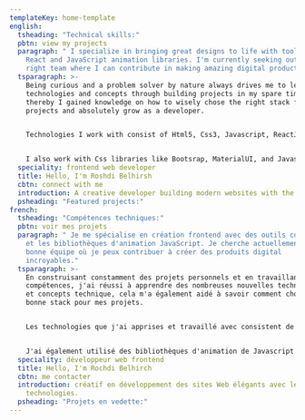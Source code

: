 ```yaml
---
templateKey: home-template
english:
  tsheading: "Technical skills:"
  pbtn: view my projects
  paragraph: " I specialize in bringing great designs to life with tools like
    React and JavaScript animation libraries. I'm currently seeking out the
    right team where I can contribute in making amazing digital products."
  tsparagraph: >-
    Being curious and a problem solver by nature always drives me to learn new
    technologies and concepts through building projects in my spare time,
    thereby I gained knowledge on how to wisely chose the right stack for my
    projects and absolutely grow as a developer.


    Technologies I work with consist of Html5, Css3, Javascript, ReactJs, NodeJs, GatsbyJs, Graphql, Redux, Firebase, Npm, Sass , Gulp, Git and Github.


    I also work with Css libraries like Bootsrap, MaterialUI, and Javascript animation libraries like Pose, Scrollmagic, and Gsap.
  speciality: frontend web developer
  title: Hello, I'm Roshdi Belhirsh
  cbtn: connect with me
  introduction: A creative developer building modern websites with the latest technologies.
  psheading: "Featured projects:"
french:
  tsheading: "Compétences techniques:"
  pbtn: voir mes projets
  paragraph: " Je me spécialise en création frontend avec des outils comme React
    et les bibliothèques d'animation JavaScript. Je cherche actuellement la
    bonne équipe où je peux contribuer à créer des produits digital
    incroyables."
  tsparagraph: >-
    En construisant constamment des projets personnels et en travaillant sur mes
    compétences, j'ai réussi à apprendre des nombreuses nouvelles technologies
    et concepts technique, cela m'a également aidé à savoir comment choisir la
    bonne stack pour mes projets.


    Les technologies que j'ai apprises et travaillé avec consistent de Html5, Css3, Javascript, ReactJs, NodeJs, GatsbyJs, Redux, Firebase, Npm, Sass, Gulp, Git et Github.


    J'ai également utilisé des bibliothèques d'animation de Javascript et d'autre de la Css et comme Bootsrap, MaterialUI, Pose, Scrollmagic et Gsap.
  speciality: développeur web frontend
  title: Hello, I'm Rochdi Belhirch
  cbtn: me contacter
  introduction: créatif en développement des sites Web élégants avec les dernières
    technologies.
  psheading: "Projets en vedette:"
---
```


